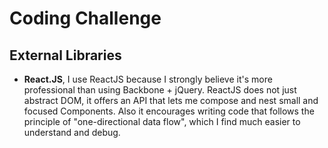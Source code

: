 # Coding Challenge

## External Libraries
- **React.JS**, 
  I use ReactJS because I strongly believe it's more professional than using Backbone + jQuery. ReactJS does not just abstract DOM, it offers an API that lets me compose and nest small and focused Components. Also it encourages writing code that follows the principle of "one-directional data flow", which I find much easier to understand and debug.
